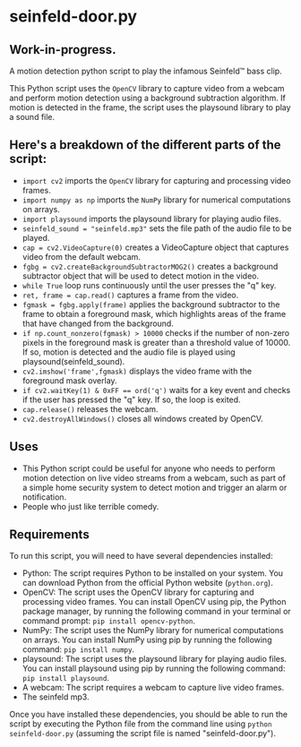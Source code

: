 # seinfeld-door.py
## Work-in-progress.
A motion detection python script to play the infamous Seinfeld™ bass clip.

This Python script uses the `OpenCV` library to capture video from a webcam and perform motion detection using a background subtraction algorithm. If motion is detected in the frame, the script uses the playsound library to play a sound file.

## Here's a breakdown of the different parts of the script:

* `import cv2` imports the `OpenCV` library for capturing and processing video frames.
* `import numpy as np` imports the `NumPy` library for numerical computations on arrays.
* `import playsound` imports the playsound library for playing audio files.
* `seinfeld_sound = "seinfeld.mp3"` sets the file path of the audio file to be played.
* `cap = cv2.VideoCapture(0)` creates a VideoCapture object that captures video from the default webcam.
* `fgbg = cv2.createBackgroundSubtractorMOG2()` creates a background subtractor object that will be used to detect motion in the video.
* `while True` loop runs continuously until the user presses the "q" key.
* `ret, frame = cap.read()` captures a frame from the video.
* `fgmask = fgbg.apply(frame)` applies the background subtractor to the frame to obtain a foreground mask, which highlights areas of the frame that have changed from the background.
* `if np.count_nonzero(fgmask) > 10000` checks if the number of non-zero pixels in the foreground mask is greater than a threshold value of 10000. If so, motion is detected and the audio file is played using playsound(seinfeld_sound).
* `cv2.imshow('frame',fgmask)` displays the video frame with the foreground mask overlay.
* `if cv2.waitKey(1) & 0xFF == ord('q')` waits for a key event and checks if the user has pressed the "q" key. If so, the loop is exited.
* `cap.release()` releases the webcam.
* `cv2.destroyAllWindows()` closes all windows created by OpenCV.

## Uses
* This Python script could be useful for anyone who needs to perform motion detection on live video streams from a webcam, such as part of a simple home security system to detect motion and trigger an alarm or notification.
* People who just like terrible comedy.

## Requirements
To run this script, you will need to have several dependencies installed:
* Python: The script requires Python to be installed on your system. You can download Python from the official Python website (`python.org`).
* OpenCV: The script uses the OpenCV library for capturing and processing video frames. You can install OpenCV using pip, the Python package manager, by running the following command in your terminal or command prompt: `pip install opencv-python`.
* NumPy: The script uses the NumPy library for numerical computations on arrays. You can install NumPy using pip by running the following command: `pip install numpy`.
* playsound: The script uses the playsound library for playing audio files. You can install playsound using pip by running the following command: `pip install playsound`.
* A webcam: The script requires a webcam to capture live video frames.
* The seinfeld mp3.

Once you have installed these dependencies, you should be able to run the script by executing the Python file from the command line using `python seinfeld-door.py` (assuming the script file is named "seinfeld-door.py").
